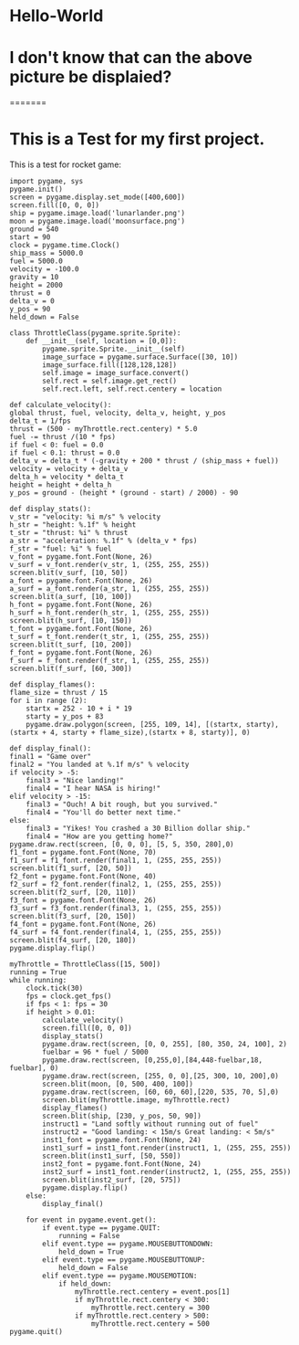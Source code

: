 # Hello-World

# I don't know that can the above picture be displaied?
=======
# This is a Test for my first project.

This is a test for rocket game:

	import pygame, sys
	pygame.init()
	screen = pygame.display.set_mode([400,600])
	screen.fill([0, 0, 0])
	ship = pygame.image.load('lunarlander.png')
	moon = pygame.image.load('moonsurface.png')
	ground = 540
	start = 90
	clock = pygame.time.Clock()
	ship_mass = 5000.0
	fuel = 5000.0
	velocity = -100.0
	gravity = 10
	height = 2000
	thrust = 0
	delta_v = 0
	y_pos = 90
	held_down = False

	class ThrottleClass(pygame.sprite.Sprite):
    	def __init__(self, location = [0,0]):
        	pygame.sprite.Sprite.__init__(self)
        	image_surface = pygame.surface.Surface([30, 10])
        	image_surface.fill([128,128,128])
        	self.image = image_surface.convert()
        	self.rect = self.image.get_rect()
        	self.rect.left, self.rect.centery = location

	def calculate_velocity():
    global thrust, fuel, velocity, delta_v, height, y_pos
    delta_t = 1/fps
    thrust = (500 - myThrottle.rect.centery) * 5.0
    fuel -= thrust /(10 * fps)
    if fuel < 0: fuel = 0.0
    if fuel < 0.1: thrust = 0.0
    delta_v = delta_t * (-gravity + 200 * thrust / (ship_mass + fuel))
    velocity = velocity + delta_v
    delta_h = velocity * delta_t
    height = height + delta_h
    y_pos = ground - (height * (ground - start) / 2000) - 90
    
	def display_stats():
    v_str = "velocity: %i m/s" % velocity
    h_str = "height: %.1f" % height
    t_str = "thrust: %i" % thrust
    a_str = "acceleration: %.1f" % (delta_v * fps)
    f_str = "fuel: %i" % fuel
    v_font = pygame.font.Font(None, 26)
    v_surf = v_font.render(v_str, 1, (255, 255, 255))
    screen.blit(v_surf, [10, 50])
    a_font = pygame.font.Font(None, 26)
    a_surf = a_font.render(a_str, 1, (255, 255, 255))
    screen.blit(a_surf, [10, 100])
    h_font = pygame.font.Font(None, 26)
    h_surf = h_font.render(h_str, 1, (255, 255, 255))
    screen.blit(h_surf, [10, 150])
    t_font = pygame.font.Font(None, 26)
    t_surf = t_font.render(t_str, 1, (255, 255, 255))
    screen.blit(t_surf, [10, 200])
    f_font = pygame.font.Font(None, 26)
    f_surf = f_font.render(f_str, 1, (255, 255, 255))
    screen.blit(f_surf, [60, 300])

	def display_flames():
    flame_size = thrust / 15
    for i in range (2):
        startx = 252 - 10 + i * 19
        starty = y_pos + 83
        pygame.draw.polygon(screen, [255, 109, 14], [(startx, starty),(startx + 4, starty + flame_size),(startx + 8, starty)], 0)

	def display_final():
    final1 = "Game over"
    final2 = "You landed at %.1f m/s" % velocity
    if velocity > -5:
        final3 = "Nice landing!"
        final4 = "I hear NASA is hiring!"
    elif velocity > -15:
        final3 = "Ouch! A bit rough, but you survived."
        final4 = "You'll do better next time."
    else:
        final3 = "Yikes! You crashed a 30 Billion dollar ship."
        final4 = "How are you getting home?"
    pygame.draw.rect(screen, [0, 0, 0], [5, 5, 350, 280],0)
    f1_font = pygame.font.Font(None, 70)
    f1_surf = f1_font.render(final1, 1, (255, 255, 255))
    screen.blit(f1_surf, [20, 50])
    f2_font = pygame.font.Font(None, 40)
    f2_surf = f2_font.render(final2, 1, (255, 255, 255))
    screen.blit(f2_surf, [20, 110])
    f3_font = pygame.font.Font(None, 26)
    f3_surf = f3_font.render(final3, 1, (255, 255, 255))
    screen.blit(f3_surf, [20, 150])
    f4_font = pygame.font.Font(None, 26)
    f4_surf = f4_font.render(final4, 1, (255, 255, 255))
    screen.blit(f4_surf, [20, 180])
    pygame.display.flip()
    
	myThrottle = ThrottleClass([15, 500])
	running = True
	while running:
    	clock.tick(30)
    	fps = clock.get_fps()
    	if fps < 1: fps = 30
    	if height > 0.01:
        	calculate_velocity()
        	screen.fill([0, 0, 0])
        	display_stats()
        	pygame.draw.rect(screen, [0, 0, 255], [80, 350, 24, 100], 2)
        	fuelbar = 96 * fuel / 5000
        	pygame.draw.rect(screen, [0,255,0],[84,448-fuelbar,18, fuelbar], 0)
        	pygame.draw.rect(screen, [255, 0, 0],[25, 300, 10, 200],0)
        	screen.blit(moon, [0, 500, 400, 100])
        	pygame.draw.rect(screen, [60, 60, 60],[220, 535, 70, 5],0)
        	screen.blit(myThrottle.image, myThrottle.rect)
        	display_flames()
        	screen.blit(ship, [230, y_pos, 50, 90])
        	instruct1 = "Land softly without running out of fuel"
        	instruct2 = "Good landing: < 15m/s Great landing: < 5m/s"
        	inst1_font = pygame.font.Font(None, 24)
        	inst1_surf = inst1_font.render(instruct1, 1, (255, 255, 255))
        	screen.blit(inst1_surf, [50, 550])
        	inst2_font = pygame.font.Font(None, 24)
        	inst2_surf = inst1_font.render(instruct2, 1, (255, 255, 255))
        	screen.blit(inst2_surf, [20, 575])
        	pygame.display.flip()
    	else:
        	display_final()

    	for event in pygame.event.get():
        	if event.type == pygame.QUIT:
            	running = False
        	elif event.type == pygame.MOUSEBUTTONDOWN:
            	held_down = True
        	elif event.type == pygame.MOUSEBUTTONUP:
            	held_down = False
        	elif event.type == pygame.MOUSEMOTION:
            	if held_down:
                	myThrottle.rect.centery = event.pos[1]
                	if myThrottle.rect.centery < 300:
                    	myThrottle.rect.centery = 300
                	if myThrottle.rect.centery > 500:
                    	myThrottle.rect.centery = 500
	pygame.quit()
    

